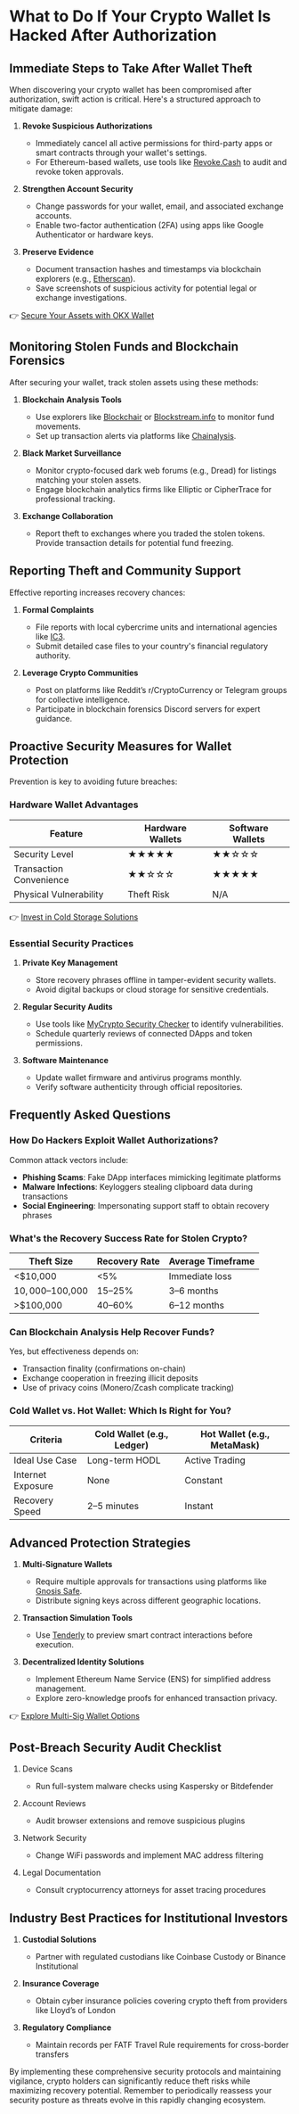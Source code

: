 # What to Do If Your Crypto Wallet Is Hacked After Authorization  

## Immediate Steps to Take After Wallet Theft  

When discovering your crypto wallet has been compromised after authorization, swift action is critical. Here's a structured approach to mitigate damage:  

1. **Revoke Suspicious Authorizations**  
   - Immediately cancel all active permissions for third-party apps or smart contracts through your wallet's settings.  
   - For Ethereum-based wallets, use tools like [Revoke.Cash](https://revoke.cash/) to audit and revoke token approvals.  

2. **Strengthen Account Security**  
   - Change passwords for your wallet, email, and associated exchange accounts.  
   - Enable two-factor authentication (2FA) using apps like Google Authenticator or hardware keys.  

3. **Preserve Evidence**  
   - Document transaction hashes and timestamps via blockchain explorers (e.g., [Etherscan](https://etherscan.io/)).  
   - Save screenshots of suspicious activity for potential legal or exchange investigations.  

👉 [Secure Your Assets with OKX Wallet](https://bit.ly/okx-bonus)  

## Monitoring Stolen Funds and Blockchain Forensics  

After securing your wallet, track stolen assets using these methods:  

1. **Blockchain Analysis Tools**  
   - Use explorers like [Blockchair](https://blockchair.com/) or [Blockstream.info](https://blockstream.info/) to monitor fund movements.  
   - Set up transaction alerts via platforms like [Chainalysis](https://www.chainalysis.com/).  

2. **Black Market Surveillance**  
   - Monitor crypto-focused dark web forums (e.g., Dread) for listings matching your stolen assets.  
   - Engage blockchain analytics firms like Elliptic or CipherTrace for professional tracking.  

3. **Exchange Collaboration**  
   - Report theft to exchanges where you traded the stolen tokens. Provide transaction details for potential fund freezing.  

## Reporting Theft and Community Support  

Effective reporting increases recovery chances:  

1. **Formal Complaints**  
   - File reports with local cybercrime units and international agencies like [IC3](https://www.ic3.gov/).  
   - Submit detailed case files to your country's financial regulatory authority.  

2. **Leverage Crypto Communities**  
   - Post on platforms like Reddit’s r/CryptoCurrency or Telegram groups for collective intelligence.  
   - Participate in blockchain forensics Discord servers for expert guidance.  

## Proactive Security Measures for Wallet Protection  

Prevention is key to avoiding future breaches:  

### Hardware Wallet Advantages  

| Feature                | Hardware Wallets | Software Wallets |  
|------------------------|------------------|------------------|  
| Security Level         | ★★★★★           | ★★☆☆☆           |  
| Transaction Convenience| ★★☆☆☆           | ★★★★★           |  
| Physical Vulnerability | Theft Risk      | N/A              |  

👉 [Invest in Cold Storage Solutions](https://bit.ly/okx-bonus)  

### Essential Security Practices  

1. **Private Key Management**  
   - Store recovery phrases offline in tamper-evident security wallets.  
   - Avoid digital backups or cloud storage for sensitive credentials.  

2. **Regular Security Audits**  
   - Use tools like [MyCrypto Security Checker](https://mycrypto.com/) to identify vulnerabilities.  
   - Schedule quarterly reviews of connected DApps and token permissions.  

3. **Software Maintenance**  
   - Update wallet firmware and antivirus programs monthly.  
   - Verify software authenticity through official repositories.  

## Frequently Asked Questions  

### How Do Hackers Exploit Wallet Authorizations?  
Common attack vectors include:  
- **Phishing Scams**: Fake DApp interfaces mimicking legitimate platforms  
- **Malware Infections**: Keyloggers stealing clipboard data during transactions  
- **Social Engineering**: Impersonating support staff to obtain recovery phrases  

### What's the Recovery Success Rate for Stolen Crypto?  
| Theft Size       | Recovery Rate | Average Timeframe |  
|------------------|---------------|-------------------|  
| <$10,000         | <5%           | Immediate loss    |  
| $10,000–$100,000 | 15–25%        | 3–6 months        |  
| >$100,000        | 40–60%        | 6–12 months       |  

### Can Blockchain Analysis Help Recover Funds?  
Yes, but effectiveness depends on:  
- Transaction finality (confirmations on-chain)  
- Exchange cooperation in freezing illicit deposits  
- Use of privacy coins (Monero/Zcash complicate tracking)  

### Cold Wallet vs. Hot Wallet: Which Is Right for You?  

| Criteria           | Cold Wallet (e.g., Ledger) | Hot Wallet (e.g., MetaMask) |  
|--------------------|----------------------------|-----------------------------|  
| Ideal Use Case     | Long-term HODL             | Active Trading              |  
| Internet Exposure  | None                       | Constant                    |  
| Recovery Speed     | 2–5 minutes                | Instant                     |  

## Advanced Protection Strategies  

1. **Multi-Signature Wallets**  
   - Require multiple approvals for transactions using platforms like [Gnosis Safe](https://gnosis-safe.io/).  
   - Distribute signing keys across different geographic locations.  

2. **Transaction Simulation Tools**  
   - Use [Tenderly](https://tenderly.co/) to preview smart contract interactions before execution.  

3. **Decentralized Identity Solutions**  
   - Implement Ethereum Name Service (ENS) for simplified address management.  
   - Explore zero-knowledge proofs for enhanced transaction privacy.  

👉 [Explore Multi-Sig Wallet Options](https://bit.ly/okx-bonus)  

## Post-Breach Security Audit Checklist  

1. Device Scans  
   - Run full-system malware checks using Kaspersky or Bitdefender  

2. Account Reviews  
   - Audit browser extensions and remove suspicious plugins  

3. Network Security  
   - Change WiFi passwords and implement MAC address filtering  

4. Legal Documentation  
   - Consult cryptocurrency attorneys for asset tracing procedures  

## Industry Best Practices for Institutional Investors  

1. **Custodial Solutions**  
   - Partner with regulated custodians like Coinbase Custody or Binance Institutional  

2. **Insurance Coverage**  
   - Obtain cyber insurance policies covering crypto theft from providers like Lloyd’s of London  

3. **Regulatory Compliance**  
   - Maintain records per FATF Travel Rule requirements for cross-border transfers  

By implementing these comprehensive security protocols and maintaining vigilance, crypto holders can significantly reduce theft risks while maximizing recovery potential. Remember to periodically reassess your security posture as threats evolve in this rapidly changing ecosystem.